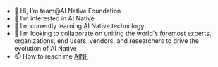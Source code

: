 - 👋 Hi, I’m team@AI Native Foundation
- 👀 I’m interested in AI Native
- 🌱 I’m currently learning AI Native technology
- 💞️ I’m looking to collaborate on uniting the world's foremost experts, organizations, end users, vendors, and researchers to drive the evolution of AI Native
- 📫 How to reach me [AINF](https://ainativefoundation.org/)

<!---
ainfteam/ainfteam is a ✨ special ✨ repository because its `README.md` (this file) appears on your GitHub profile.
You can click the Preview link to take a look at your changes.
--->
